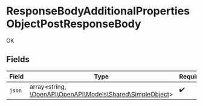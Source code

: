 # ResponseBodyAdditionalPropertiesObjectPostResponseBody

OK


## Fields

| Field                                                                                             | Type                                                                                              | Required                                                                                          | Description                                                                                       |
| ------------------------------------------------------------------------------------------------- | ------------------------------------------------------------------------------------------------- | ------------------------------------------------------------------------------------------------- | ------------------------------------------------------------------------------------------------- |
| `json`                                                                                            | array<string, [\OpenAPI\OpenAPI\Models\Shared\SimpleObject](../../Models/Shared/SimpleObject.md)> | :heavy_check_mark:                                                                                | N/A                                                                                               |